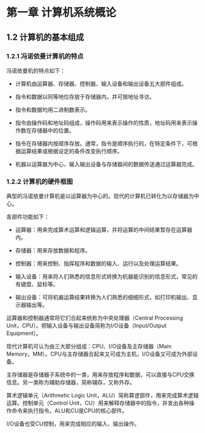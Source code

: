 # 第一章 计算机系统概论

## 1.2 计算机的基本组成

### 1.2.1 冯诺依曼计算机的特点

冯诺依曼机的特点如下：

- 计算机由运算器、存储器、控制器、输入设备和输出设备五大部件组成。

- 指令和数据以同等地位存放于存储器内，并可按地址寻访。

- 指令和数据均用二进制数表示。

- 指令由操作码和地址码组成，操作码用来表示操作的性质，地址码用来表示操作数在存储器中的位置。

- 指令在存储器内按顺序存放。通常，指令是顺序执行的，在特定条件下，可根据运算结果或根据设定的条件改变执行顺序。

- 机器以运算器为中心，输入输出设备与存储器间的数据传送通过运算器完成。

### 1.2.2 计算机的硬件框图

典型的冯诺依曼计算机是以运算器为中心的。现代的计算机已转化为以存储器为中心。

各部件功能如下：

- 运算器：用来完成算术运算和逻辑运算，并将运算的中间结果暂存在运算器内。

- 存储器：用来存放数据和程序。

- 控制器：用来控制、指挥程序和数据的输入、运行以及处理运算结果。

- 输入设备：用来将人们熟悉的信息形式转换为机器能识别的信息形式，常见的有键盘、鼠标等。

- 输出设备：可将机器运算结果转换为人们熟悉的细细形式，如打印机输出、显示器输出等。

运算器和控制器通常将它们合起来统称为中央处理器（Central Processing Unit，CPU）。把输入设备与输出设备简称为I/O设备（Input/Output Equipment）。

现代计算机可认为由三大部分组成：CPU、I/O设备及主存储器（Main Memory，MM）。CPU与主存储器合起来又可成为主机，I/O设备又可成为外部设备。

主存储器是存储器子系统中的一类，用来存放程序和数据，可以直接与CPU交换信息。另一类称为辅助存储器，简称辅存，又称外存。

算术逻辑单元（Arithmetic Logic Unit，ALU）简称算逻部件，用来完成算术逻辑运算。控制单元（Control Unit，CU）用来解释存储器中的指令，并发出各种操作命令来执行指令。ALU和CU是CPU的核心部件。

I/O设备也受CU控制，用来完成相应的输入、输出操作。